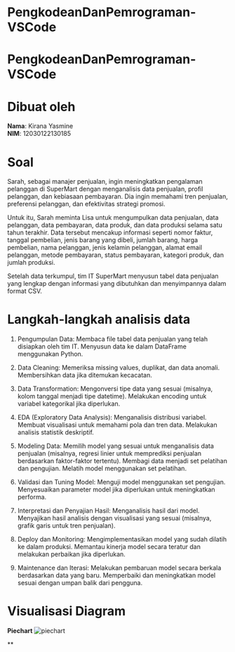 # PengkodeanDanPemrograman-VSCode

# PengkodeanDanPemrograman-VSCode

# **Dibuat oleh**
**Nama**: Kirana Yasmine  
**NIM**: 12030122130185

# **Soal**
Sarah, sebagai manajer penjualan, ingin meningkatkan pengalaman pelanggan di SuperMart dengan menganalisis data penjualan, profil pelanggan, dan kebiasaan pembayaran. Dia ingin memahami tren penjualan, preferensi pelanggan, dan efektivitas strategi promosi.

Untuk itu, Sarah meminta Lisa untuk mengumpulkan data penjualan, data pelanggan, data pembayaran, data produk, dan data produksi selama satu tahun terakhir. Data tersebut mencakup informasi seperti nomor faktur, tanggal pembelian, jenis barang yang dibeli, jumlah barang, harga pembelian, nama pelanggan, jenis kelamin pelanggan, alamat email pelanggan, metode pembayaran, status pembayaran, kategori produk, dan jumlah produksi.

Setelah data terkumpul, tim IT SuperMart menyusun tabel data penjualan yang lengkap dengan informasi yang dibutuhkan dan menyimpannya dalam format CSV.

# **Langkah-langkah analisis data**
1. Pengumpulan Data:
Membaca file tabel data penjualan yang telah disiapkan oleh tim IT.
Menyusun data ke dalam DataFrame menggunakan Python.

2. Data Cleaning:
Memeriksa missing values, duplikat, dan data anomali.
Membersihkan data jika ditemukan kecacatan.

3. Data Transformation:
Mengonversi tipe data yang sesuai (misalnya, kolom tanggal menjadi tipe datetime).
Melakukan encoding untuk variabel kategorikal jika diperlukan.

4. EDA (Exploratory Data Analysis):
Menganalisis distribusi variabel.
Membuat visualisasi untuk memahami pola dan tren data.
Melakukan analisis statistik deskriptif.

5. Modeling Data:
Memilih model yang sesuai untuk menganalisis data penjualan (misalnya, regresi linier untuk memprediksi penjualan berdasarkan faktor-faktor tertentu).
Membagi data menjadi set pelatihan dan pengujian.
Melatih model menggunakan set pelatihan.

6. Validasi dan Tuning Model:
Menguji model menggunakan set pengujian.
Menyesuaikan parameter model jika diperlukan untuk meningkatkan performa.

7. Interpretasi dan Penyajian Hasil:
Menganalisis hasil dari model.
Menyajikan hasil analisis dengan visualisasi yang sesuai (misalnya, grafik garis untuk tren penjualan).

8. Deploy dan Monitoring:
Mengimplementasikan model yang sudah dilatih ke dalam produksi.
Memantau kinerja model secara teratur dan melakukan perbaikan jika diperlukan.

9. Maintenance dan Iterasi:
Melakukan pembaruan model secara berkala berdasarkan data yang baru.
Memperbaiki dan meningkatkan model sesuai dengan umpan balik dari pengguna.

# **Visualisasi Diagram**
**Piechart**
![piechart](https://github.com/kiranayasmine/PengkodeanDanPemrograman-VSCode/assets/152698796/c5f58366-4630-42d8-b723-be806d3053cf)

**
